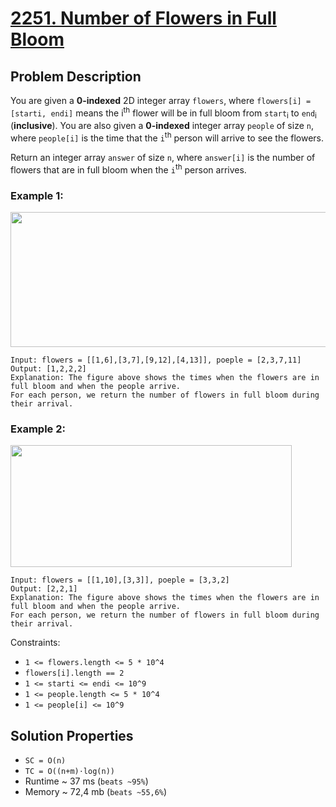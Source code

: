 # [2251. Number of Flowers in Full Bloom](https://leetcode.com/problems/number-of-flowers-in-full-bloom/description)

## Problem Description

You are given a **0-indexed** 2D integer array `flowers`, where `flowers[i] = [starti, endi]` means the i<sup>th</sup> flower will be in full bloom from `start`<sub>i</sub> to `end`<sub>i</sub> (**inclusive**). You are also given a **0-indexed** integer array `people` of size `n`, where `people[i]` is the time that the `i`<sup>th</sup> person will arrive to see the flowers.

Return an integer array `answer` of size `n`, where `answer[i]` is the number of flowers that are in full bloom when the `i`<sup>th</sup> person arrives.


### Example 1:
<img alt="" src="https://assets.leetcode.com/uploads/2022/03/02/ex1new.jpg" style="width: 550px; height: 216px;">

```
Input: flowers = [[1,6],[3,7],[9,12],[4,13]], poeple = [2,3,7,11]
Output: [1,2,2,2]
Explanation: The figure above shows the times when the flowers are in full bloom and when the people arrive.
For each person, we return the number of flowers in full bloom during their arrival.
```

### Example 2:
<img alt="" src="https://assets.leetcode.com/uploads/2022/03/02/ex2new.jpg" style="width: 450px; height: 195px;">

```
Input: flowers = [[1,10],[3,3]], poeple = [3,3,2]
Output: [2,2,1]
Explanation: The figure above shows the times when the flowers are in full bloom and when the people arrive.
For each person, we return the number of flowers in full bloom during their arrival.
```

Constraints:

* `1 <= flowers.length <= 5 * 10^4`
* `flowers[i].length == 2`
* `1 <= starti <= endi <= 10^9`
* `1 <= people.length <= 5 * 10^4`
* `1 <= people[i] <= 10^9`

## Solution Properties

* `SC = O(n)`
* `TC = O((n+m)⋅log(n))`
* Runtime ~ 37 ms (`beats ~95%`)
* Memory ~ 72,4 mb (`beats ~55,6%`)